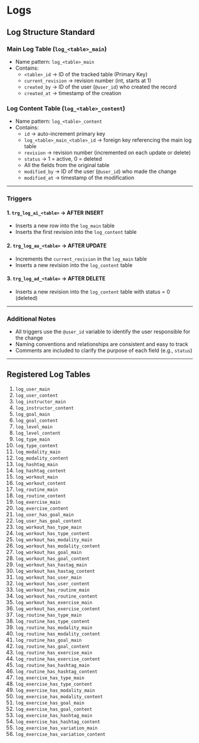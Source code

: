 # Logs
## Log Structure Standard
### Main Log Table (`log_<table>_main`)
- Name pattern: `log_<table>_main`
- Contains:
    - `<table>_id` → ID of the tracked table (Primary Key)
    - `current_revision` → revision number (int, starts at 1)
    - `created_by` → ID of the user (`@user_id`) who created the record
    - `created_at` → timestamp of the creation

### Log Content Table (`log_<table>_content`)
- Name pattern: `log_<table>_content`
- Contains:
    - `id` → auto-increment primary key
    - `log_<table>_main_<table>_id` → foreign key referencing the main log table
    - `revision` → revision number (incremented on each update or delete)
    - `status` → 1 = active, 0 = deleted
    - All the fields from the original table
    - `modified_by` → ID of the user (`@user_id`) who made the change
    - `modified_at` → timestamp of the modification

---
### Triggers
#### 1. `trg_log_ai_<table>` → AFTER INSERT
- Inserts a new row into the `log_main` table
- Inserts the first revision into the `log_content` table

#### 2. `trg_log_au_<table>` → AFTER UPDATE
- Increments the `current_revision` in the `log_main` table
- Inserts a new revision into the `log_content` table

#### 3. `trg_log_ad_<table>` → AFTER DELETE
- Inserts a new revision into the `log_content` table with status = 0 (deleted)

---
### Additional Notes
- All triggers use the `@user_id` variable to identify the user responsible for the change
- Naming conventions and relationships are consistent and easy to track
- Comments are included to clarify the purpose of each field (e.g., `status`)

---
## Registered Log Tables
1. `log_user_main`
2. `log_user_content`
3. `log_instructor_main`
4. `log_instructor_content`
5. `log_goal_main`
6. `log_goal_content`
7. `log_level_main`
8. `log_level_content`
9. `log_type_main`
10. `log_type_content`
11. `log_modality_main`
12. `log_modality_content`
13. `log_hashtag_main`
14. `log_hashtag_content`
15. `log_workout_main`
16. `log_workout_content`
17. `log_routine_main`
18. `log_routine_content`
19. `log_exercise_main`
20. `log_exercise_content`
21. `log_user_has_goal_main`
22. `log_user_has_goal_content`
23. `log_workout_has_type_main`
24. `log_workout_has_type_content`
25. `log_workout_has_modality_main`
26. `log_workout_has_modality_content`
27. `log_workout_has_goal_main`
28. `log_workout_has_goal_content`
29. `log_workout_has_hastag_main`
30. `log_workout_has_hastag_content`
31. `log_workout_has_user_main`
32. `log_workout_has_user_content`
33. `log_workout_has_routine_main`
34. `log_workout_has_routine_content`
35. `log_workout_has_exercise_main`
36. `log_workout_has_exercise_content`
37. `log_routine_has_type_main`
38. `log_routine_has_type_content`
39. `log_routine_has_modality_main`
40. `log_routine_has_modality_content`
41. `log_routine_has_goal_main`
42. `log_routine_has_goal_content`
43. `log_routine_has_exercise_main`
44. `log_routine_has_exercise_content`
45. `log_routine_has_hashtag_main`
46. `log_routine_has_hashtag_content`
47. `log_exercise_has_type_main`
48. `log_exercise_has_type_content`
49. `log_exercise_has_modality_main`
50. `log_exercise_has_modality_content`
51. `log_exercise_has_goal_main`
52. `log_exercise_has_goal_content`
53. `log_exercise_has_hashtag_main`
54. `log_exercise_has_hashtag_content`
55. `log_exercise_has_variation_main`
56. `log_exercise_has_variation_content`

